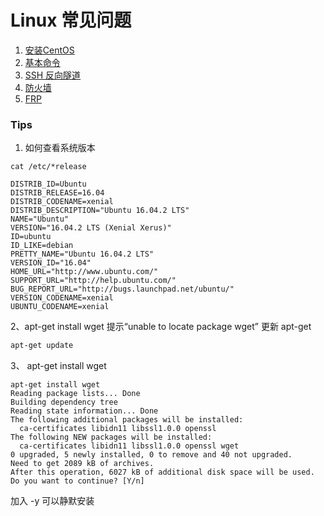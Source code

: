 # Linux 常见问题

1. [安装CentOS](./CentOS.md)
2. [基本命令](./BasicCommand.md)
3. [SSH 反向隧道](./ReverseSSH.md)
4. [防火墙](./firewall.md)
5. [FRP](./frp.md)

### Tips
1. 如何查看系统版本  
```
cat /etc/*release

DISTRIB_ID=Ubuntu
DISTRIB_RELEASE=16.04
DISTRIB_CODENAME=xenial
DISTRIB_DESCRIPTION="Ubuntu 16.04.2 LTS"
NAME="Ubuntu"
VERSION="16.04.2 LTS (Xenial Xerus)"
ID=ubuntu
ID_LIKE=debian
PRETTY_NAME="Ubuntu 16.04.2 LTS"
VERSION_ID="16.04"
HOME_URL="http://www.ubuntu.com/"
SUPPORT_URL="http://help.ubuntu.com/"
BUG_REPORT_URL="http://bugs.launchpad.net/ubuntu/"
VERSION_CODENAME=xenial
UBUNTU_CODENAME=xenial
```

2、apt-get install wget 提示“unable to locate package wget”
更新 apt-get
``` bash
apt-get update  
```

3、 apt-get install wget 
```
apt-get install wget
Reading package lists... Done
Building dependency tree
Reading state information... Done
The following additional packages will be installed:
  ca-certificates libidn11 libssl1.0.0 openssl
The following NEW packages will be installed:
  ca-certificates libidn11 libssl1.0.0 openssl wget
0 upgraded, 5 newly installed, 0 to remove and 40 not upgraded.
Need to get 2089 kB of archives.
After this operation, 6027 kB of additional disk space will be used.
Do you want to continue? [Y/n]
```
加入 -y 可以静默安装

